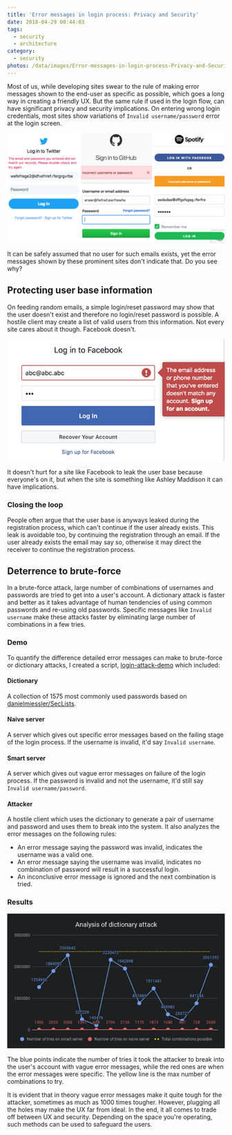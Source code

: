 ```yaml
---
title: 'Error messages in login process: Privacy and Security'
date: 2018-04-29 00:44:03
tags:
  - security
  - architecture
category:
  - security
photos: /data/images/Error-messages-in-login-process-Privacy-and-Security/cover.jpeg
---
```


Most of us, while developing sites swear to the rule of making error messages shown to the end-user as specific as possible, which goes a long way in creating a friendly UX. But the same rule if used in the login flow, can have significant privacy and security implications. On entering wrong login credentials, most sites show variations of `Invalid username/password` error at the login screen.

!['Twitter, Github and Spotify's login error messages'][twitter-github-spotify-image]

It can be safely assumed that no user for such emails exists, yet the error messages shown by these prominent sites don't indicate that. Do you see why?

## Protecting user base information
On feeding random emails, a simple login/reset password may show that the user doesn't exist and therefore no login/reset password is possible. A hostile client may create a list of valid users from this information. Not every site cares about it though. Facebook doesn't.

!['Facebook login error message'][facebook-image]

It doesn't hurt for a site like Facebook to leak the user base because everyone's on it, but when the site is something like Ashley Maddison it can have implications.

### Closing the loop
People often argue that the user base is anyways leaked during the registration process, which can't continue if the user already exists. This leak is avoidable too, by continuing the registration through an email. If the user already exists the email may say so, otherwise it may direct the receiver to continue the registration process.


## Deterrence to brute-force
In a brute-force attack, large number of combinations of usernames and passwords are tried to get into a user's account. A dictionary attack is faster and better as it takes advantage of human tendencies of using common passwords and re-using old passwords. Specific messages like `Invalid username` make these attacks faster by eliminating large number of combinations in a few tries.

### Demo

To quantify the difference detailed error messages can make to brute-force or dictionary attacks, I created a script, [login-attack-demo][script-url] which included:

#### Dictionary
A collection of 1575 most commonly used passwords based on [danielmiessler/SecLists][dictionary-url].

#### Naive server
A server which gives out specific error messages based on the failing stage of the login process. If the username is invalid, it'd say `Invalid username`.

#### Smart server
A server which gives out vague error messages on failure of the login process. If the password is invalid and not the username, it'd still say `Invalid username/password`.

#### Attacker
A hostile client which uses the dictionary to generate a pair of username and password and uses them to break into the system. It also analyzes the error messages on the following rules:

* An error message saying the password was invalid, indicates the username was a valid one.
* An error message saying the username was invalid, indicates no combination of password will result in a successful login.
* An inconclusive error message is ignored and the next combination is tried.

### Results
!['Analysis chart'][chart-image]

The blue points indicate the number of tries it took the attacker to break into the user's account with vague error messages, while the red ones are when the error messages were specific. The yellow line is the max number of combinations to try.

It is evident that in theory vague error messages make it quite tough for the attacker, sometimes as much as 1000 times tougher. However, plugging all the holes may make the UX far from ideal. In the end, it all comes to trade off between UX and security. Depending on the space you're operating, such methods can be used to safeguard the users.

[twitter-github-spotify-image]: /data/images/Error-messages-in-login-process-Privacy-and-Security/twitter-github-spotify.png
[github-ebay-image]: /data/images/Error-messages-in-login-process-Privacy-and-Security/github-ebay.png
[amazon-image]: /data/images/Error-messages-in-login-process-Privacy-and-Security/amazon.png
[facebook-image]: /data/images/Error-messages-in-login-process-Privacy-and-Security/facebook.png
[chart-image]: /data/images/Error-messages-in-login-process-Privacy-and-Security/chart.png
[script-url]: https://github.com/tarunbatra/login-attack-demo
[dictionary-url]: https://github.com/danielmiessler/SecLists/blob/master/Passwords/probable-v2-top1575.txt